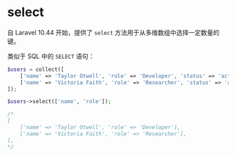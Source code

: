 # select

自 Laravel 10.44 开始，提供了 `select` 方法用于从多维数组中选择一定数量的键。

类似于 SQL 中的 `SELECT` 语句：

```php
$users = collect([
    ['name' => 'Taylor Otwell', 'role' => 'Developer', 'status' => 'active'],
    ['name' => 'Victoria Faith', 'role' => 'Researcher', 'status' => 'active'],
]);

$users->select(['name', 'role']);

/*
[
    ['name' => 'Taylor Otwell', 'role' => 'Developer'],
    ['name' => 'Victoria Faith', 'role' => 'Researcher'],
],
*/
```